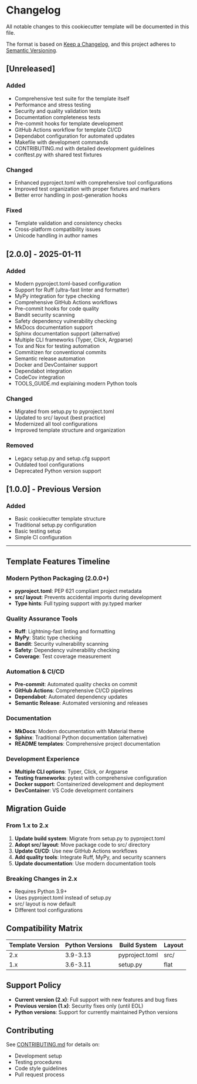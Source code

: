 # Changelog

All notable changes to this cookiecutter template will be documented in this file.

The format is based on [Keep a Changelog](https://keepachangelog.com/en/1.0.0/),
and this project adheres to [Semantic Versioning](https://semver.org/spec/v2.0.0.html).

## [Unreleased]

### Added
- Comprehensive test suite for the template itself
- Performance and stress testing
- Security and quality validation tests
- Documentation completeness tests
- Pre-commit hooks for template development
- GitHub Actions workflow for template CI/CD
- Dependabot configuration for automated updates
- Makefile with development commands
- CONTRIBUTING.md with detailed development guidelines
- conftest.py with shared test fixtures

### Changed
- Enhanced pyproject.toml with comprehensive tool configurations
- Improved test organization with proper fixtures and markers
- Better error handling in post-generation hooks

### Fixed
- Template validation and consistency checks
- Cross-platform compatibility issues
- Unicode handling in author names

## [2.0.0] - 2025-01-11

### Added
- Modern pyproject.toml-based configuration
- Support for Ruff (ultra-fast linter and formatter)
- MyPy integration for type checking
- Comprehensive GitHub Actions workflows
- Pre-commit hooks for code quality
- Bandit security scanning
- Safety dependency vulnerability checking
- MkDocs documentation support
- Sphinx documentation support (alternative)
- Multiple CLI frameworks (Typer, Click, Argparse)
- Tox and Nox for testing automation
- Commitizen for conventional commits
- Semantic release automation
- Docker and DevContainer support
- Dependabot integration
- CodeCov integration
- TOOLS_GUIDE.md explaining modern Python tools

### Changed
- Migrated from setup.py to pyproject.toml
- Updated to src/ layout (best practice)
- Modernized all tool configurations
- Improved template structure and organization

### Removed
- Legacy setup.py and setup.cfg support
- Outdated tool configurations
- Deprecated Python version support

## [1.0.0] - Previous Version

### Added
- Basic cookiecutter template structure
- Traditional setup.py configuration
- Basic testing setup
- Simple CI configuration

---

## Template Features Timeline

### Modern Python Packaging (2.0.0+)
- **pyproject.toml**: PEP 621 compliant project metadata
- **src/ layout**: Prevents accidental imports during development
- **Type hints**: Full typing support with py.typed marker

### Quality Assurance Tools
- **Ruff**: Lightning-fast linting and formatting
- **MyPy**: Static type checking
- **Bandit**: Security vulnerability scanning
- **Safety**: Dependency vulnerability checking
- **Coverage**: Test coverage measurement

### Automation & CI/CD
- **Pre-commit**: Automated quality checks on commit
- **GitHub Actions**: Comprehensive CI/CD pipelines
- **Dependabot**: Automated dependency updates
- **Semantic Release**: Automated versioning and releases

### Documentation
- **MkDocs**: Modern documentation with Material theme
- **Sphinx**: Traditional Python documentation (alternative)
- **README templates**: Comprehensive project documentation

### Development Experience
- **Multiple CLI options**: Typer, Click, or Argparse
- **Testing frameworks**: pytest with comprehensive configuration
- **Docker support**: Containerized development and deployment
- **DevContainer**: VS Code development containers

## Migration Guide

### From 1.x to 2.x

1. **Update build system**: Migrate from setup.py to pyproject.toml
2. **Adopt src/ layout**: Move package code to src/ directory
3. **Update CI/CD**: Use new GitHub Actions workflows
4. **Add quality tools**: Integrate Ruff, MyPy, and security scanners
5. **Update documentation**: Use modern documentation tools

### Breaking Changes in 2.x

- Requires Python 3.9+
- Uses pyproject.toml instead of setup.py
- src/ layout is now default
- Different tool configurations

## Compatibility Matrix

| Template Version | Python Versions | Build System | Layout |
|------------------|----------------|--------------|--------|
| 2.x              | 3.9-3.13       | pyproject.toml | src/   |
| 1.x              | 3.6-3.11       | setup.py      | flat   |

## Support Policy

- **Current version (2.x)**: Full support with new features and bug fixes
- **Previous version (1.x)**: Security fixes only (until EOL)
- **Python versions**: Support for currently maintained Python versions

## Contributing

See [CONTRIBUTING.md](CONTRIBUTING.md) for details on:
- Development setup
- Testing procedures
- Code style guidelines
- Pull request process
